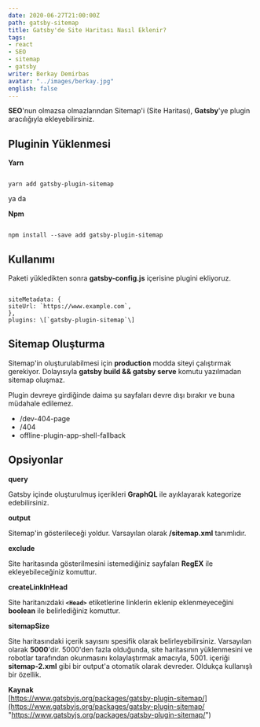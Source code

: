 ```yaml
---
date: 2020-06-27T21:00:00Z
path: gatsby-sitemap
title: Gatsby'de Site Haritası Nasıl Eklenir?
tags:
- react
- SEO
- sitemap
- gatsby
writer: Berkay Demirbas
avatar: "../images/berkay.jpg"
english: false
---
```


**SEO**'nun olmazsa olmazlarından Sitemap'i (Site Haritası), **Gatsby**'ye plugin aracılığıyla ekleyebilirsiniz.

## Pluginin Yüklenmesi

**Yarn**

<deckgo-highlight-code>  
<code slot="code">  
yarn add gatsby-plugin-sitemap  
</code>  
</deckgo-highlight-code>

ya da

**Npm**

<deckgo-highlight-code>  
<code slot="code">  
npm install --save add gatsby-plugin-sitemap  
</code>  
</deckgo-highlight-code>

## Kullanımı

Paketi yükledikten sonra **gatsby-config.js** içerisine plugini ekliyoruz.

<deckgo-highlight-code>  
<code slot="code">  
siteMetadata: {
siteUrl: `https://www.example.com`,
},
plugins: \[`gatsby-plugin-sitemap`\]
</code>  
</deckgo-highlight-code>

## Sitemap Oluşturma

Sitemap'in oluşturulabilmesi için **production** modda siteyi çalıştırmak gerekiyor. Dolayısıyla **gatsby build && gatsby serve** komutu yazılmadan sitemap oluşmaz.

Plugin devreye girdiğinde daima şu sayfaları devre dışı bırakır ve buna müdahale edilemez.

* /dev-404-page
* /404
* offline-plugin-app-shell-fallback

## Opsiyonlar

**query**

Gatsby içinde oluşturulmuş içerikleri **GraphQL** ile ayıklayarak kategorize edebilirsiniz.

**output**

Sitemap'in gösterileceği yoldur. Varsayılan olarak **/sitemap.xml** tanımlıdır.

**exclude**

Site haritasında gösterilmesini istemediğiniz sayfaları **RegEX** ile ekleyebileceğiniz komuttur.

**createLinkInHead**

Site haritanızdaki **`<Head>`** etiketlerine linklerin eklenip eklenmeyeceğini **boolean** ile belirlediğiniz komuttur.

**sitemapSize**

Site haritasındaki içerik sayısını spesifik olarak belirleyebilirsiniz.
Varsayılan olarak **5000**'dir. 5000'den fazla olduğunda, site haritasının yüklenmesini ve robotlar tarafından okunmasını kolaylaştırmak amacıyla, 5001. içeriği **sitemap-2.xml** gibi bir output'a otomatik olarak devreder. Oldukça kullanışlı bir özellik.

**Kaynak**  
[https://www.gatsbyjs.org/packages/gatsby-plugin-sitemap/](https://www.gatsbyjs.org/packages/gatsby-plugin-sitemap/ "https://www.gatsbyjs.org/packages/gatsby-plugin-sitemap/")